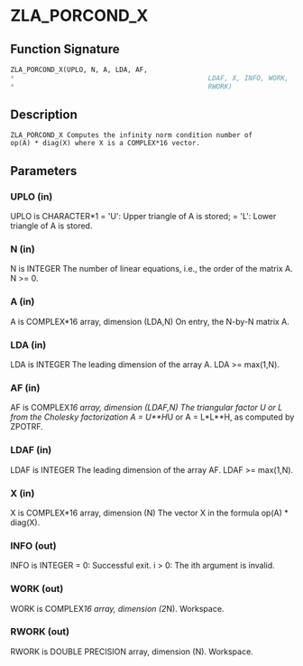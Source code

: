 # ZLA_PORCOND_X

## Function Signature

```fortran
ZLA_PORCOND_X(UPLO, N, A, LDA, AF,
*                                                LDAF, X, INFO, WORK,
*                                                RWORK)
```

## Description


    ZLA_PORCOND_X Computes the infinity norm condition number of
    op(A) * diag(X) where X is a COMPLEX*16 vector.

## Parameters

### UPLO (in)

UPLO is CHARACTER*1 = 'U': Upper triangle of A is stored; = 'L': Lower triangle of A is stored.

### N (in)

N is INTEGER The number of linear equations, i.e., the order of the matrix A. N >= 0.

### A (in)

A is COMPLEX*16 array, dimension (LDA,N) On entry, the N-by-N matrix A.

### LDA (in)

LDA is INTEGER The leading dimension of the array A. LDA >= max(1,N).

### AF (in)

AF is COMPLEX*16 array, dimension (LDAF,N) The triangular factor U or L from the Cholesky factorization A = U**H*U or A = L*L**H, as computed by ZPOTRF.

### LDAF (in)

LDAF is INTEGER The leading dimension of the array AF. LDAF >= max(1,N).

### X (in)

X is COMPLEX*16 array, dimension (N) The vector X in the formula op(A) * diag(X).

### INFO (out)

INFO is INTEGER = 0: Successful exit. i > 0: The ith argument is invalid.

### WORK (out)

WORK is COMPLEX*16 array, dimension (2*N). Workspace.

### RWORK (out)

RWORK is DOUBLE PRECISION array, dimension (N). Workspace.


